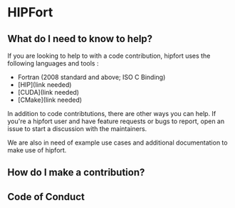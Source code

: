 # HIPFort

## What do I need to know to help?
If you are looking to help to with a code contribution, hipfort uses the following languages and tools :
* Fortran (2008 standard and above; ISO C Binding)
* [HIP](link needed)
* [CUDA](link needed)
* [CMake](link needed)

In addition to code contribtutions, there are other ways you can help. If you're a hipfort user and have feature requests or bugs to report, open an issue to start a discussion with the maintainers.

We are also in need of example use cases and additional documentation to make use of hipfort.


## How do I make a contribution?

## Code of Conduct
